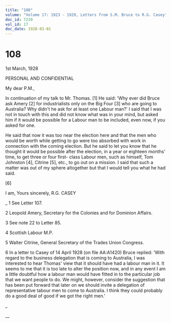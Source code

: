 ```yaml
---
title: "108"
volume: "Volume 17: 1923 - 1929, Letters from S.M. Bruce to R.G. Casey"
doc_id: 7239
vol_id: 17
doc_date: 1928-03-01
---
```


# 108

1st March, 1928

PERSONAL AND CONFIDENTIAL

My dear P.M.,

In continuation of my talk to Mr. Thomas. [1] He said: 'Why ever did Bruce ask Amery [2] for industrialists only on the Big Four [3] who are going to Australia? Why didn't he ask for at least one Labour man?' I said that I was not in touch with this and did not know what was in your mind, but asked him if it would be possible for a Labour man to be included, even now, if you asked for one.

He said that now it was too near the election here and that the men who would be worth while getting to go were too absorbed with work in connection with the coming election. But he said to let you know that he thought it would be possible after the election, in a year or eighteen months' time, to get three or four first- class Labour men, such as himself, Tom Johnston [4], Citrine [5], etc., to go out on a mission. I said that such a matter was out of my sphere altogether but that I would tell you what he had said.

[6]

I am, Yours sincerely, R.G. CASEY 

_ 1 See Letter 107.

2 Leopold Amery, Secretary for the Colonies and for Dominion Affairs.

3 See note 22 to Letter 85.

4 Scottish Labour M.P.

5 Walter Citrine, General Secretary of the Trades Union Congress.

6 In a letter to Casey of 14 April 1928 (on file AA:A1420) Bruce replied: 'With regard to the business delegation that is coming to Australia, I was interested to hear Thomas' view that it should have had a labour man in it. It seems to me that it is too late to alter the position now, and in any event I am a little doubtful how a labour man would have fitted in to the particular job that we want people to do. We might, however, consider the suggestion that has been put forward that later on we should invite a delegation of representative tabour men to come to Australia. I think they could probably do a good deal of good if we got the right men.'

_

__
